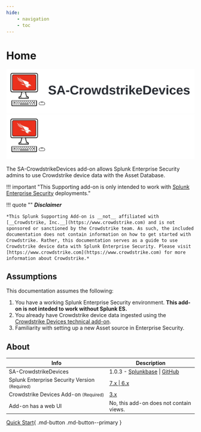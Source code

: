 ```yaml
---
hide:
    - navigation
    - toc
---
```

# Home

![Image title](./assets/sa-crowdstrike-logo.svg#only-light)
![Image title](./assets/sa-crowdstrike-logo-dark.svg#only-dark)

The SA-CrowdstrikeDevices add-on allows Splunk Enterprise Security admins to use Crowdstrike device data with the Asset Database.

!!! important "This Supporting add-on is only intended to work with [Splunk Enterprise Security](https://splunkbase.splunk.com/app/263) deployments."

!!! quote ""
    __*Disclaimer*__

    *This Splunk Supporting Add-on is __not__ affiliated with [__Crowdstrike, Inc.__](https://www.crowdstrike.com) and is not sponsored or sanctioned by the Crowdstrike team. As such, the included documentation does not contain information on how to get started with Crowdstrike. Rather, this documentation serves as a guide to use Crowdstrike device data with Splunk Enterprise Security. Please visit [https://www.crowdstrike.com](https://www.crowdstrike.com) for more information about Crowdstrike.*

## Assumptions

This documentation assumes the following:

1. You have a working Splunk Enterprise Security environment. __This add-on is not inteded to work without Splunk ES.__
2. You already have Crowdstrike device data ingested using the [Crowdstrike Devices technical add-on](https://splunkbase.splunk.com/app/5570).
3. Familiarity with setting up a new Asset source in Enterprise Security.

## About

Info | Description
------|----------
SA-CrowdstrikeDevices | 1.0.3 - [Splunkbase](https://splunkbase.splunk.com/app/6573) \| [GitHub](https://github.com/ZachChristensen28/SA-CrowdstrikeDevices)
Splunk Enterprise Security Version <small>(Required)</small> | [7.x \| 6.x](https://splunkbase.splunk.com/app/263)
Crowdstrike Devices Add-on <small>(Required)</small> | [3.x](https://splunkbase.splunk.com/app/5570)
Add-on has a web UI | No, this add-on does not contain views.

[Quick Start](quickstart/prerequisites){ .md-button .md-button--primary }
